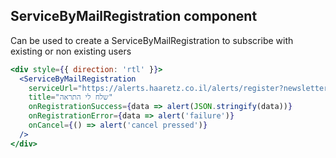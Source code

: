 ## ServiceByMailRegistration component

Can be used to create a ServiceByMailRegistration to subscribe with existing or non existing users

```jsx
<div style={{ direction: 'rtl' }}>
  <ServiceByMailRegistration
    serviceUrl="https://alerts.haaretz.co.il/alerts/register?newsletterId=1.4401159&type=writers"
    title="שלח לי התראה"
    onRegistrationSuccess={data => alert(JSON.stringify(data))}
    onRegistrationError={data => alert('failure')}
    onCancel={() => alert('cancel pressed')}
  />
</div>
```

